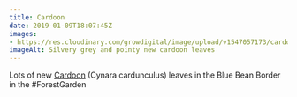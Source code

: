 ```yaml
---
title: Cardoon
date: 2019-01-09T18:07:45Z
images: 
- https://res.cloudinary.com/growdigital/image/upload/v1547057173/cardoon-9B26BB60.jpg
imageAlt: Silvery grey and pointy new cardoon leaves
---
```


Lots of new [Cardoon](https://pfaf.org/user/plant.aspx?latinname=Cynara+cardunculus) (Cynara cardunculus) leaves in the Blue Bean Border in the #ForestGarden
